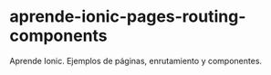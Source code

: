 # aprende-ionic-pages-routing-components
Aprende Ionic. Ejemplos de páginas, enrutamiento y componentes.
